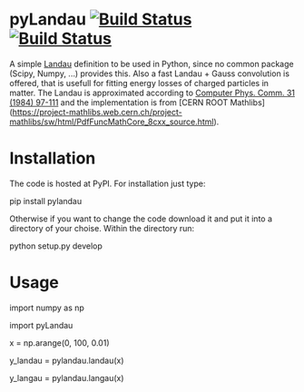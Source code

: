 # pyLandau [![Build Status](https://travis-ci.org/SiLab-Bonn/pyLandau.svg?branch=master)](https://travis-ci.org/SiLab-Bonn/pyLandau) [![Build Status](https://ci.appveyor.com/api/projects/status/github/SiLab-Bonn/pyLandau)](https://ci.appveyor.com/project/DavidLP/pyLandau)
A simple [Landau](http://en.wikipedia.org/wiki/Landau_distribution) definition to be used in Python, since no common package (Scipy, Numpy, ...) provides this. Also a fast Landau + Gauss convolution is offered, that is usefull for fitting energy losses of charged particles in matter. The Landau is approximated according to  [Computer Phys. Comm. 31 (1984) 97-111](http://dx.doi.org/10.1016/0010-4655(84)90085-7) and the implementation is from [CERN ROOT Mathlibs] (https://project-mathlibs.web.cern.ch/project-mathlibs/sw/html/PdfFuncMathCore_8cxx_source.html).

# Installation

The code is hosted at PyPI. For installation just type:

pip install pylandau

Otherwise if you want to change the code download it and put it into a directory of your choise. Within the directory run:

python setup.py develop

# Usage

import numpy as np

import pyLandau

x = np.arange(0, 100, 0.01)

y_landau = pylandau.landau(x)

y_langau = pylandau.langau(x)


